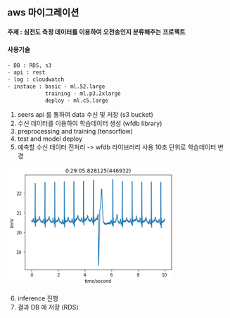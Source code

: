 ﻿

## aws 마이그레이션 

#### 주제 : 심전도 측정 데이터를 이용하여 오전송인지 분류해주는 프로젝트 

#### 사용기술
    - DB : RDS, s3
    - api : rest
    - log : cloudwatch
    - instace : basic - ml.52.large 
                training - ml.p3.2xlarge
                deploy - ml.c5.large
 
1. seers api 를 통하여 data 수신 및 저장 (s3 bucket)
2. 수신 데이터를 이용하여 학습데이터 생성 (wfdb library)
3. preprocessing and training (tensorflow)
4. test and model deploy 
5. 예측할 수신 데이터 전처리 -> wfdb 라이브러리 사용 10초 단위로 학습데이터 변경

![form](./img/data.PNG) 

6. inference 진행 
7. 결과 DB 에 저장 (RDS)

 